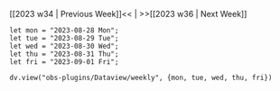 [[2023 w34 | Previous Week]]<< | >>[[2023 w36 | Next Week]]

```dataviewjs
let mon = "2023-08-28 Mon";
let tue = "2023-08-29 Tue";
let wed = "2023-08-30 Wed";
let thu = "2023-08-31 Thu";
let fri = "2023-09-01 Fri";

dv.view("obs-plugins/Dataview/weekly", {mon, tue, wed, thu, fri})
```